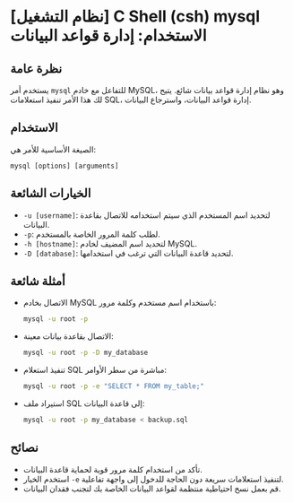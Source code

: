 # [نظام التشغيل] C Shell (csh) mysql الاستخدام: إدارة قواعد البيانات

## نظرة عامة
يستخدم أمر `mysql` للتفاعل مع خادم MySQL، وهو نظام إدارة قواعد بيانات شائع. يتيح لك هذا الأمر تنفيذ استعلامات SQL، إدارة قواعد البيانات، واسترجاع البيانات.

## الاستخدام
الصيغة الأساسية للأمر هي:
```
mysql [options] [arguments]
```

## الخيارات الشائعة
- `-u [username]`: لتحديد اسم المستخدم الذي سيتم استخدامه للاتصال بقاعدة البيانات.
- `-p`: لطلب كلمة المرور الخاصة بالمستخدم.
- `-h [hostname]`: لتحديد اسم المضيف لخادم MySQL.
- `-D [database]`: لتحديد قاعدة البيانات التي ترغب في استخدامها.

## أمثلة شائعة
- الاتصال بخادم MySQL باستخدام اسم مستخدم وكلمة مرور:
    ```bash
    mysql -u root -p
    ```
- الاتصال بقاعدة بيانات معينة:
    ```bash
    mysql -u root -p -D my_database
    ```
- تنفيذ استعلام SQL مباشرة من سطر الأوامر:
    ```bash
    mysql -u root -p -e "SELECT * FROM my_table;"
    ```
- استيراد ملف SQL إلى قاعدة البيانات:
    ```bash
    mysql -u root -p my_database < backup.sql
    ```

## نصائح
- تأكد من استخدام كلمة مرور قوية لحماية قاعدة البيانات.
- استخدم الخيار `-e` لتنفيذ استعلامات سريعة دون الحاجة للدخول إلى واجهة تفاعلية.
- قم بعمل نسخ احتياطية منتظمة لقواعد البيانات الخاصة بك لتجنب فقدان البيانات.